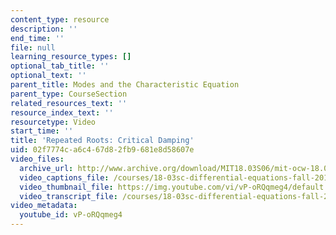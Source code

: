 ```yaml
---
content_type: resource
description: ''
end_time: ''
file: null
learning_resource_types: []
optional_tab_title: ''
optional_text: ''
parent_title: Modes and the Characteristic Equation
parent_type: CourseSection
related_resources_text: ''
resource_index_text: ''
resourcetype: Video
start_time: ''
title: 'Repeated Roots: Critical Damping'
uid: 02f7774c-a6c4-67d8-2fb9-681e8d58607e
video_files:
  archive_url: http://www.archive.org/download/MIT18.03S06/mit-ocw-18.03-lec9-28feb2003-220k_512kb.mp4
  video_captions_file: /courses/18-03sc-differential-equations-fall-2011/7ac8dd4e5dc35aa58dfc1d4272fb3a62_vP-oRQqmeg4.vtt
  video_thumbnail_file: https://img.youtube.com/vi/vP-oRQqmeg4/default.jpg
  video_transcript_file: /courses/18-03sc-differential-equations-fall-2011/7578942048f083ea946f551cf9e46667_vP-oRQqmeg4.pdf
video_metadata:
  youtube_id: vP-oRQqmeg4
---
```

